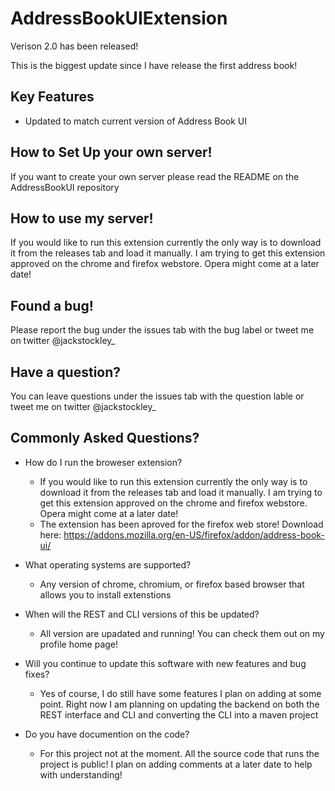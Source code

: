 # AddressBookUIExtension
Verison 2.0 has been released!

This is the biggest update since I have release the first address book!

## Key Features
 - Updated to match current version of Address Book UI
 
 ## How to Set Up your own server!
  If you want to create your own server please read the README on the AddressBookUI repository
  
 ## How to use my server!
  If you would like to run this extension currently the only way is to download it from the releases tab and load it manually. I am trying to get this extension approved on the chrome and firefox webstore. Opera might come at a later date!

 ## Found a bug!
  Please report the bug under the issues tab with the bug label or tweet me on twitter @jackstockley_
 
 ## Have a question?
  You can leave questions under the issues tab with the question lable or tweet me on twitter @jackstockley_
  
 ## Commonly Asked Questions?
  - How do I run the broweser extension?
    - If you would like to run this extension currently the only way is to download it from the releases tab and load it manually. I am trying to get this extension approved on the chrome and firefox webstore. Opera might come at a later date!
    - The extension has been aproved for the firefox web store! Download here: https://addons.mozilla.org/en-US/firefox/addon/address-book-ui/
    
 - What operating systems are supported?
   - Any version of chrome, chromium, or firefox based browser that allows you to install extenstions
   
- When will the REST and CLI versions of this be updated?
  - All version are upadated and running! You can check them out on my profile home page!
  
- Will you continue to update this software with new features and bug fixes?
  - Yes of course, I do still have some features I plan on adding at some point. Right now I am planning on updating the backend on both the REST interface and CLI and converting the CLI into a maven project
  
- Do you have documention on the code?
  - For this project not at the moment. All the source code that runs the project is public! I plan on adding comments at a later date to help with understanding!
